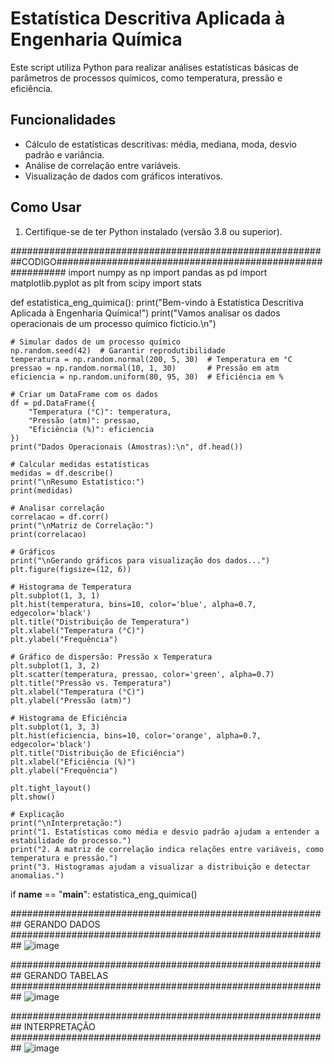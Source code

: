 # Estatística Descritiva Aplicada à Engenharia Química
Este script utiliza Python para realizar análises estatísticas básicas de parâmetros de processos químicos, como temperatura, pressão e eficiência.

## Funcionalidades
- Cálculo de estatísticas descritivas: média, mediana, moda, desvio padrão e variância.
- Análise de correlação entre variáveis.
- Visualização de dados com gráficos interativos.

## Como Usar
1. Certifique-se de ter Python instalado (versão 3.8 ou superior).

##########################################################CODIGO##########################################################
import numpy as np
import pandas as pd
import matplotlib.pyplot as plt
from scipy import stats

def estatistica_eng_quimica():
    print("Bem-vindo à Estatística Descritiva Aplicada à Engenharia Química!")
    print("Vamos analisar os dados operacionais de um processo químico fictício.\n")

    # Simular dados de um processo químico
    np.random.seed(42)  # Garantir reprodutibilidade
    temperatura = np.random.normal(200, 5, 30)  # Temperatura em °C
    pressao = np.random.normal(10, 1, 30)       # Pressão em atm
    eficiencia = np.random.uniform(80, 95, 30)  # Eficiência em %

    # Criar um DataFrame com os dados
    df = pd.DataFrame({
        "Temperatura (°C)": temperatura,
        "Pressão (atm)": pressao,
        "Eficiência (%)": eficiencia
    })
    print("Dados Operacionais (Amostras):\n", df.head())

    # Calcular medidas estatísticas
    medidas = df.describe()
    print("\nResumo Estatístico:")
    print(medidas)

    # Analisar correlação
    correlacao = df.corr()
    print("\nMatriz de Correlação:")
    print(correlacao)

    # Gráficos
    print("\nGerando gráficos para visualização dos dados...")
    plt.figure(figsize=(12, 6))

    # Histograma de Temperatura
    plt.subplot(1, 3, 1)
    plt.hist(temperatura, bins=10, color='blue', alpha=0.7, edgecolor='black')
    plt.title("Distribuição de Temperatura")
    plt.xlabel("Temperatura (°C)")
    plt.ylabel("Frequência")

    # Gráfico de dispersão: Pressão x Temperatura
    plt.subplot(1, 3, 2)
    plt.scatter(temperatura, pressao, color='green', alpha=0.7)
    plt.title("Pressão vs. Temperatura")
    plt.xlabel("Temperatura (°C)")
    plt.ylabel("Pressão (atm)")

    # Histograma de Eficiência
    plt.subplot(1, 3, 3)
    plt.hist(eficiencia, bins=10, color='orange', alpha=0.7, edgecolor='black')
    plt.title("Distribuição de Eficiência")
    plt.xlabel("Eficiência (%)")
    plt.ylabel("Frequência")

    plt.tight_layout()
    plt.show()

    # Explicação
    print("\nInterpretação:")
    print("1. Estatísticas como média e desvio padrão ajudam a entender a estabilidade do processo.")
    print("2. A matriz de correlação indica relações entre variáveis, como temperatura e pressão.")
    print("3. Histogramas ajudam a visualizar a distribuição e detectar anomalias.")

if __name__ == "__main__":
    estatistica_eng_quimica()


########################################################## GERANDO DADOS ##########################################################
![image](https://github.com/user-attachments/assets/40a622ed-03aa-4b41-8078-7fe804ab324d)


########################################################## GERANDO TABELAS ##########################################################
![image](https://github.com/user-attachments/assets/bdd94b42-e54d-40ba-a4e6-13cba0e80759)

########################################################## INTERPRETAÇÃO ##########################################################
![image](https://github.com/user-attachments/assets/cb4a5035-d8cf-418d-bf12-47b9efae1d78)





